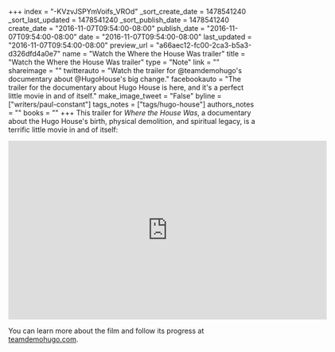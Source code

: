 +++
index = "-KVzvJSPYmVoifs_VROd"
_sort_create_date = 1478541240
_sort_last_updated = 1478541240
_sort_publish_date = 1478541240
create_date = "2016-11-07T09:54:00-08:00"
publish_date = "2016-11-07T09:54:00-08:00"
date = "2016-11-07T09:54:00-08:00"
last_updated = "2016-11-07T09:54:00-08:00"
preview_url = "a66aec12-fc00-2ca3-b5a3-d326dfd4a0e7"
name = "Watch the Where the House Was trailer"
title = "Watch the Where the House Was trailer"
type = "Note"
link = ""
shareimage = ""
twitterauto = "Watch the trailer for @teamdemohugo's documentary about @HugoHouse's big change."
facebookauto = "The trailer for the documentary about Hugo House is here, and it's a perfect little movie in and of itself."
make_image_tweet = "False"
byline = ["writers/paul-constant"]
tags_notes = ["tags/hugo-house"]
authors_notes = ""
books = ""
+++
This trailer for *Where the House Was*, a documentary about the Hugo House's birth, physical demolition, and spiritual legacy, is a terrific little movie in and of itself:

<iframe src="https://player.vimeo.com/video/184792357" width="640" height="360" frameborder="0" webkitallowfullscreen mozallowfullscreen allowfullscreen></iframe>

You can learn more about the film and follow its progress at [teamdemohugo.com](http://www.teamdemohugo.com/).
